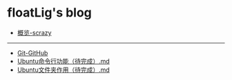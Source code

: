 # floatLig's blog

- [概览-scrazy](https://github.com/floatLig/Learn-Inbox/blob/master/%E6%A6%82%E8%A7%88-scrazy.md)
---
- [Git-GitHub](https://github.com/floatLig/Learn-Inbox/blob/master/Git-GitHub.md "floatLig'blog of Git&GitHub")
- [Ubuntu命令行功能（待完成）.md](Ubuntu命令行（待完成）.md)
- [Ubuntu文件夹作用（待完成）.md](Ubuntu文件夹作用（待完成）.md)
